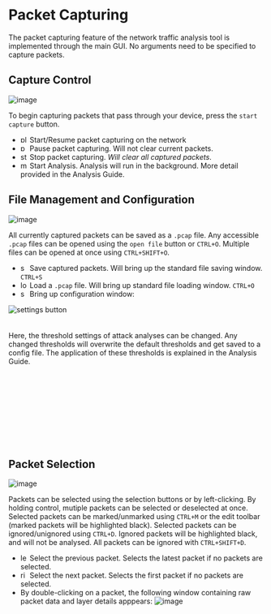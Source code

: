 # Packet Capturing
The packet capturing feature of the network traffic analysis tool is implemented through the main GUI. No arguments need to be specified to capture packets.

## Capture Control
![image](https://github.com/TomosSherlock/NetworkTrafficAnalysis/assets/123552121/03724170-9fd2-44ba-9972-175eba58a39c)

To begin capturing packets that pass through your device, press the `start capture` button. 
 - <img src="https://github.com/TomosSherlock/NetworkTrafficAnalysis/assets/123552121/90357e34-4289-4167-b24b-0acad21284f9" alt="play button" style="width:1em;"/>    Start/Resume packet capturing on the network
 - <img src="https://github.com/TomosSherlock/NetworkTrafficAnalysis/assets/123552121/2d96d5c3-5136-468b-80ce-044f646e1f83" alt="pause button" style="width:1em;"/> Pause packet capturing. Will not clear current packets.
 - <img src="https://github.com/TomosSherlock/NetworkTrafficAnalysis/assets/123552121/11a144a4-11cc-4546-9fd4-8f911ce06d40" alt="stop button" style="width:1em;"/> Stop packet capturing. *Will clear all captured packets*.
 - <img src="https://github.com/TomosSherlock/NetworkTrafficAnalysis/assets/123552121/09f9e042-e1e3-45ea-9489-a85766beffba" alt="magnifying glass button" style="width:1em;"/> Start Analysis. Analysis will run in the background. More detail provided in the Analysis Guide.

## File Management and Configuration
![image](https://github.com/TomosSherlock/NetworkTrafficAnalysis/assets/123552121/f0975779-d0cd-4c67-b7f4-78827f6987ff)



All currently captured packets can be saved as a `.pcap` file. Any accessible `.pcap` files can be opened using the `open file` button or `CTRL+O`. Multiple files can be opened at once using `CTRL+SHIFT+O`.
 - <img src="https://github.com/TomosSherlock/NetworkTrafficAnalysis/assets/123552121/81c5bc22-9fa4-4d2e-b49e-597e13a40821" alt="save button" style="width:1em;"/> Save captured packets. Will bring up the standard file saving window. `CTRL+S`
 - <img src="https://github.com/TomosSherlock/NetworkTrafficAnalysis/assets/123552121/89a65b8d-2b0c-4256-b7f9-00bf4976c3f5" alt="load file button" style="width:1em;"/> Load a `.pcap` file. Will bring up standard file loading window. `CTRL+O`
 - <img src="https://github.com/TomosSherlock/NetworkTrafficAnalysis/assets/123552121/d1905a50-8cf9-4908-975c-67988a7a6383" alt="settings button" style="width:1em;"/> Bring up configuration window:

<img src="https://github.com/TomosSherlock/NetworkTrafficAnalysis/assets/123552121/7062a585-d126-4519-8e2b-50e45a6016d5" alt="settings button" align="left" style="padding-right:30px"/>
<br>
<br>
<br>
Here, the threshold settings of attack analyses can be changed. Any changed thresholds will overwrite the default thresholds and get saved to a config file. The application of these thresholds is explained in the Analysis Guide.
<br>
<br>
<br>
<br>
<br>
<br>
<br>
<br><br>
<br>

## Packet Selection

![image](https://github.com/TomosSherlock/NetworkTrafficAnalysis/assets/123552121/1918486b-5749-4ba7-8996-465bacdf8a47)

Packets can be selected using the selection buttons or by left-clicking. By holding control, mutiple packets can be selected or deselected at once. Selected packets can be marked/unmarked using `CTRL+M` or the edit toolbar (marked packets will be highlighted black). Selected packets can be ignored/unignored using `CTRL+D`. Ignored packets will be highlighted black, and will not be analysed. All packets can be ignored with `CTRL+SHIFT+D`.

 - <img src="https://github.com/TomosSherlock/NetworkTrafficAnalysis/assets/123552121/e9f439d2-dc9e-444e-898f-e779486866fa" alt="left button" style="width:1em;"/> Select the previous packet. Selects the latest packet if no packets are selected.
 - <img src="https://github.com/TomosSherlock/NetworkTrafficAnalysis/assets/123552121/de8ae097-fc3b-4b3c-9e81-2a46c22fc5ac" alt="right button" style="width:1em;"/> Select the next packet. Selects the first packet if no packets are selected.
 - By double-clicking on a packet, the following window containing raw packet data and layer details apppears:
![image](https://github.com/TomosSherlock/NetworkTrafficAnalysis/assets/123552121/a52e0b21-9c7a-4b7e-ae1b-1530b76236a9)

